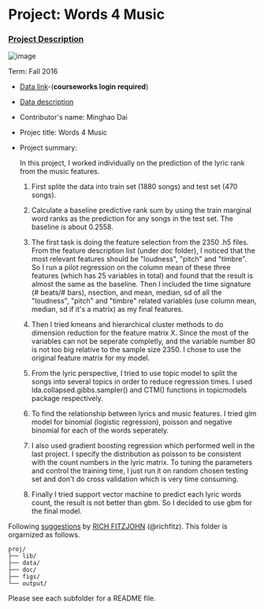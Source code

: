 # Project: Words 4 Music

### [Project Description](doc/Project4_desc.md)

![image](http://cdn.newsapi.com.au/image/v1/f7131c018870330120dbe4b73bb7695c?width=650)

Term: Fall 2016

+ [Data link](https://courseworks2.columbia.edu/courses/11849/files/folder/Project_Files?preview=763391)-(**courseworks login required**)
+ [Data description](doc/readme.html)
+ Contributor's name: Minghao Dai
+ Projec title: Words 4 Music
+ Project summary: 
  
  In this project, I worked individually on the prediction of the lyric rank from the music features. 
  
  1. First splite the data into train set (1880 songs) and test set (470 songs). 
  
  2. Calculate a baseline predictive rank sum by using the train marginal word ranks as the prediction for any songs in the test set. The baseline is about 0.2558. 
  
  3. The first task is doing the feature selection from the 2350 .h5 files. From the feature description list (under doc folder), I noticed that the most relevant features should be "loudness", "pitch" and "timbre". So I run a pilot regression on the column mean of these three features (which has 25 variables in total) and found that the result is almost the same as the baseline. Then I included the time signature (# beats/# bars), nsection, and mean, median, sd of all the "loudness", "pitch" and "timbre" related variables (use column mean, median, sd if it's a matrix) as my final features. 
  
  4. Then I tried kmeans and hierarchical cluster methods to do dimension reduction for the feature matrix X. Since the most of the variables can not be seperate completly, and the variable number 80 is not too big relative to the sample size 2350. I chose to use the original feature matrix for my model. 
  
  5. From the lyric perspective, I tried to use topic model to split the songs into several topics in order to reduce regression times. I used lda.collapsed.gibbs.sampler() and CTM() functions in topicmodels package respectively. 
  
  6. To find the relationship between lyrics and music features. I tried glm model for binomial (logistic regression), poisson and negative binomial for each of the words seperately. 
  
  7. I also used gradient boosting regression which performed well in the last project. I specify the distribution as poisson to be consistent with the count numbers in the lyric matrix. To tuning the parameters and control the training time, I just run it on random chosen testing set and don't do cross validation which is very time consuming. 
  
  8. Finally I tried support vector machine to predict each lyric words count, the result is not better than gbm. So I decided to use gbm for the final model. 


Following [suggestions](http://nicercode.github.io/blog/2013-04-05-projects/) by [RICH FITZJOHN](http://nicercode.github.io/about/#Team) (@richfitz). This folder is orgarnized as follows.

```
proj/
├── lib/
├── data/
├── doc/
├── figs/
└── output/
```

Please see each subfolder for a README file.
